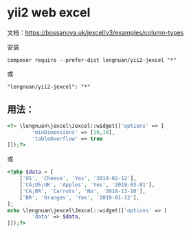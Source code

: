 yii2 web excel
==============

文档：https://bossanova.uk/jexcel/v3/examples/column-types

安装
```
composer require --prefer-dist lengnuan/yii2-jexcel "*"
```

或

```
"lengnuan/yii2-jexcel": "*"
```

用法：
-----

```php
<?= \lengnuan\jexcel\Jexcel::widget(['options' => [
        'minDimensions' => [10,10],
        'tableOverflow' => true
]]);?>

```

或

```php
<?php $data = [
    ['US', 'Cheese', 'Yes', '2019-02-12'],
    ['CA;US;UK', 'Apples', 'Yes', '2019-03-01'],
    ['CA;BR', 'Carrots', 'No', '2018-11-10'],
    ['BR', 'Oranges', 'Yes', '2019-01-12'],
];
echo \lengnuan\jexcel\Jexcel::widget(['options' => [
        'data' => $data,
]]);?>

```